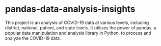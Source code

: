 # pandas-data-analysis-insights
This project is an analysis of COVID-19 data at various levels, including district, national, patient, and state levels. It utilizes the power of pandas, a popular data manipulation and analysis library in Python, to process and analyze the COVID-19 data.
